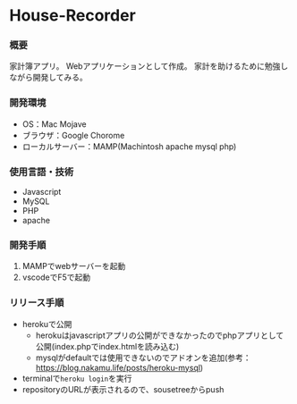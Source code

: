# House-Recorder

### 概要

家計簿アプリ。
Webアプリケーションとして作成。
家計を助けるために勉強しながら開発してみる。

### 開発環境
- OS：Mac Mojave
- ブラウザ：Google Chorome
- ローカルサーバー：MAMP(Machintosh apache mysql php)

### 使用言語・技術
- Javascript
- MySQL
- PHP
- apache

### 開発手順
1. MAMPでwebサーバーを起動
2. vscodeでF5で起動

### リリース手順
- herokuで公開
  - herokuはjavascriptアプリの公開ができなかったのでphpアプリとして公開(index.phpでindex.htmlを読み込む)
  - mysqlがdefaultでは使用できないのでアドオンを追加(参考：https://blog.nakamu.life/posts/heroku-mysql)
- terminalで`heroku login`を実行
- repositoryのURLが表示されるので、sousetreeからpush
